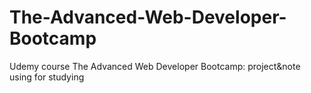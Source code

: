 # The-Advanced-Web-Developer-Bootcamp
Udemy course The Advanced Web Developer Bootcamp: project&amp;note using for studying
